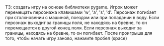 ТЗ: создать игру на основе библиотеки pygame.
Игрок может перемещать персонажа клавишами 'w', 'a', 's', 'd'.
Персонаж погибает при столкновении с машиной, поездом или при попадании в воду.
Если персонаж выходит за границы поля, не находясь на бревне, то он перемещается в другой конец поля.
Если персонаж выходит за границы, находясь на бревне, то он погибает.
После проигрыша для того, чтобы начать игру заново, нажмите пробел (space)